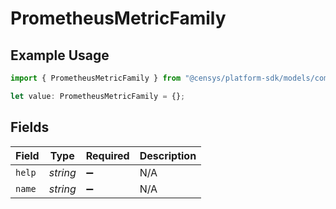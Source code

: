 # PrometheusMetricFamily

## Example Usage

```typescript
import { PrometheusMetricFamily } from "@censys/platform-sdk/models/components";

let value: PrometheusMetricFamily = {};
```

## Fields

| Field              | Type               | Required           | Description        |
| ------------------ | ------------------ | ------------------ | ------------------ |
| `help`             | *string*           | :heavy_minus_sign: | N/A                |
| `name`             | *string*           | :heavy_minus_sign: | N/A                |